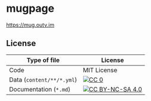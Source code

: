 # mugpage

<https://mug.outv.im>

## License

| Type of file              | License                                                                                                                      |
| ------------------------- | ---------------------------------------------------------------------------------------------------------------------------- |
| Code                      | MIT License                                                                                                                  |
| Data (`content/**/*.yml`) | [![CC 0](https://licensebuttons.net/l/zero/1.0/88x31.png)](https://creativecommons.org/publicdomain/zero/1.0/)               |
| Documentation (`*.md`)    | [![CC BY-NC-SA 4.0](https://licensebuttons.net/l/by-nc-sa/4.0/88x31.png)](http://creativecommons.org/licenses/by-nc-sa/4.0/) |
